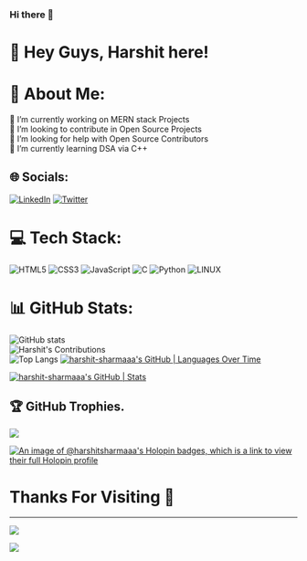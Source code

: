 ### Hi there 👋

# 👋 Hey Guys, Harshit here!
# 🌟 About Me:
🔭 I’m currently working on MERN stack Projects<br>👯 I’m looking to contribute in Open Source Projects<br>🤝 I’m looking for help with Open Source Contributors<br>🌱 I’m currently learning DSA via C++<br>

## 🌐 Socials:
[![LinkedIn](https://img.shields.io/badge/LinkedIn-%230077B5.svg?logo=linkedin&logoColor=white)](https://linkedin.com/in/harshit-sharma-a59b0a20b) [![Twitter](https://img.shields.io/badge/Twitter-%231DA1F2.svg?logo=twitter&logoColor=white)](https://twitter.com/@HarxitS)

# 💻 Tech Stack:
![HTML5](https://img.shields.io/badge/html5-%23E34F26.svg?style=for-the-badge&logo=html5&logoColor=white) ![CSS3](https://img.shields.io/badge/css3-%231572B6.svg?style=for-the-badge&logo=css3&logoColor=white)  ![JavaScript](https://img.shields.io/badge/javascript-%23323330.svg?style=for-the-badge&logo=javascript&logoColor=%23F7DF1E) ![C](https://img.shields.io/badge/c-%2300599C.svg?style=for-the-badge&logo=c&logoColor=white) ![Python](https://img.shields.io/badge/python-3670A0?style=for-the-badge&logo=python&logoColor=ffdd54) ![LINUX](https://img.shields.io/badge/Linux-FCC624?style=for-the-badge&logo=linux&logoColor=black)

# 📊 GitHub Stats:
![GitHub stats](https://github-readme-stats.vercel.app/api?username=harshit-sharmaaa&theme=algolia)<br/>
![Harshit's Contributions](https://github-readme-streak-stats.herokuapp.com/?user=harshit-sharmaaa&theme=algolia&hide_border=false)<br/>
![Top Langs](https://github-readme-stats.vercel.app/api/top-langs/?username=harshit-sharmaaa&layout=donut&theme=algolia)
[![harshit-sharmaaa's GitHub | Languages Over Time](https://stats.quine.sh/harshit-sharmaaa/languages-over-time?theme=dark)](https://quine.sh?utm_source=widgets&utm_campaign=harshit-sharmaaa)

[![harshit-sharmaaa's GitHub | Stats](https://stats.quine.sh/harshit-sharmaaa/github?theme=dark)](https://quine.sh)

## 🏆 GitHub Trophies.
![](https://github-profile-trophy.vercel.app/?username=harshit-sharmaaa&theme=dracula&no-frame=false&no-bg=true&margin-w=4)

[![An image of @harshitsharmaaa's Holopin badges, which is a link to view their full Holopin profile](https://holopin.me/harshitsharmaaa)](https://holopin.io/@harshitsharmaaa)

# Thanks For Visiting 🌟






---
[![](https://visitcount.itsvg.in/api?id=harshit-sharmaaa&icon=0&color=1)](https://visitcount.itsvg.in)

![](https://github-readme-activity-graph.cyclic.app/graph?username=harshit-sharmaaa&theme=tokyo-night)
